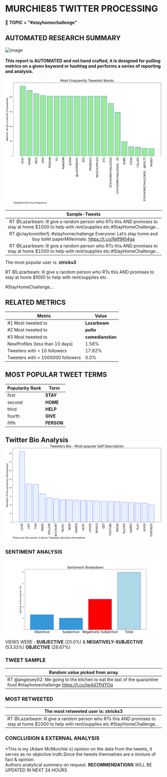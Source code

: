 # MURCHIE85 TWITTER PROCESSING 
&#x1F34E; **TOPIC = "#stayhomechallenge"**

## AUTOMATED RESEARCH SUMMARY

![image](https://marketingplatform.google.com/about/static/images/gmp/analytics-smb-benefit.jpg)
<br></br>
<b> This report is AUTOMATED and not hand crafted, it is designed for pulling metrics on a given keyword or hashtag and performs a series of reporting and analysis.</b>



![image](TWEETS.png)



|                **Sample-Tweets**        |
| :-------------: |
| RT @Lazarbeam: Ill give a random person who RTs this AND promises to stay at home $1000 to help with rent/supplies etc.#StayHomeChallenge… |
| RT @claytonmillerfj: #stayhomechallenge Everyone: Let’s stay home and buy toilet paperMillennials: https://t.co/Njtf9Kt4ga |
| RT @Lazarbeam: Ill give a random person who RTs this AND promises to stay at home $1000 to help with rent/supplies etc.#StayHomeChallenge… |

The most popular user is: **xtricks3**
<div class="alert alert-block alert-danger"> RT @Lazarbeam: Ill give a random person who RTs this AND promises to stay at home $1000 to help with rent/supplies etc.

#StayHomeChallenge…</div>

## RELATED METRICS<br>
| Metric | Value |
| ------------- | ------------- |
| #1 Most tweeted to  | **Lazarbeam** |
| #2 Most tweeted to  | **pulte** |
| #3 Most tweeted to  | **comedianstian** |
| NewProfiles (less than 10 days) | 1.58%  |
| Tweeters with < 10 followers  | 17.82%|
| Tweeters with > 1000000 followers  | 0.0%  |



## MOST POPULAR TWEET TERMS 


| Popularity Rank  | Term |
| ------------- | ------------- |
| first  | **STAY**  |
| second  | **HOME**  |
| third  | **HELP** |
| fourth  | **GIVE**  |
| fifth  | **PERSON**  |


## Twitter Bio Analysis![image](BIO.png)
### SENTIMENT ANALYSIS
![image](sentiment.png)
VIEWS WERE : **SUBJECTIVE**  (20.0%) & **NEGATIVELY-SUBJECTIVE** (53.33%) **OBJECTIVE** (26.67%)

### TWEET SAMPLE 
| Random value picked from array |
| ------------- |
|RT @angiesey02: Me going to the kitchen to eat the last of the quarantine food #stayhomechallenge https://t.co/lw4d7PdYOq |

### MOST RETWEETED 

| The most retweeted user is: **xtricks3**  |
| ------------- |
| RT @Lazarbeam: Ill give a random person who RTs this AND promises to stay at home $1000 to help with rent/supplies etc.#StayHomeChallenge… |

### CONCLUSION & EXTERNAL ANALYSIS

*This is my [Adam McMurchie`s] opinion on the data from the tweets, it serves as no objective truth.Since the tweets themselves are a mixture of fact & opinion.<br>
Authors analytical summary on request.
**RECOMMENDATIONS** WILL BE UPDATED IN NEXT  24 HOURS <br>